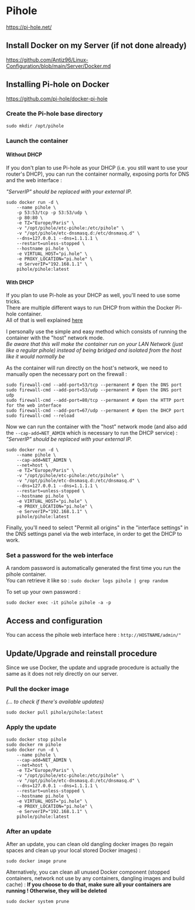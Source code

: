# Pihole

https://pi-hole.net/  

## Install Docker on my Server (if not done already)

https://github.com/Antiz96/Linux-Configuration/blob/main/Server/Docker.md

## Installing Pi-hole on Docker

https://github.com/pi-hole/docker-pi-hole 

### Create the Pi-hole base directory

```
sudo mkdir /opt/pihole
```

### Launch the container

#### Without DHCP

If you don't plan to use Pi-hole as your DHCP (i.e. you still want to use your router's DHCP), you can run the container normally, exposing ports for DNS and the web interface :  

*"ServerIP" should be replaced with your external IP.* 
  
```
sudo docker run -d \
    --name pihole \
    -p 53:53/tcp -p 53:53/udp \
    -p 80:80 \
    -e TZ="Europe/Paris" \
    -v "/opt/pihole/etc-pihole:/etc/pihole" \
    -v "/opt/pihole/etc-dnsmasq.d:/etc/dnsmasq.d" \
    --dns=127.0.0.1 --dns=1.1.1.1 \
    --restart=unless-stopped \
    --hostname pi.hole \
    -e VIRTUAL_HOST="pi.hole" \
    -e PROXY_LOCATION="pi.hole" \
    -e ServerIP="192.168.1.1" \
    pihole/pihole:latest
```

#### With DHCP

If you plan to use Pi-hole as your DHCP as well, you'll need to use some tricks.  
There are multiple different ways to run DHCP from within the Docker Pi-hole container.  
All of that is well explained [here](https://docs.pi-hole.net/docker/dhcp/)

I personally use the simple and easy method which consists of running the container with the "host" network mode.  
*Be aware that this will make the container run on your LAN Network (just like a regular pihole) instead of being bridged and isolated from the host like it would normally be*  
  
As the container will run directly on the host's network, we need to manually open the necessary port on the firewall :   
  
```
sudo firewall-cmd --add-port=53/tcp --permanent # Open the DNS port
sudo firewall-cmd --add-port=53/udp --permanent # Open the DNS port udp
sudo firewall-cmd --add-port=80/tcp --permanent # Open the HTTP port for the web interface
sudo firewall-cmd --add-port=67/udp --permanent # Open the DHCP port
sudo firewall-cmd --reload
```

Now we can run the container with the "host" network mode (and also add the `--cap-add=NET_ADMIN` which is necessary to run the DHCP service) :  
*"ServerIP" should be replaced with your external IP.*

```
sudo docker run -d \
    --name pihole \
    --cap-add=NET_ADMIN \
    --net=host \
    -e TZ="Europe/Paris" \
    -v "/opt/pihole/etc-pihole:/etc/pihole" \
    -v "/opt/pihole/etc-dnsmasq.d:/etc/dnsmasq.d" \
    --dns=127.0.0.1 --dns=1.1.1.1 \
    --restart=unless-stopped \
    --hostname pi.hole \
    -e VIRTUAL_HOST="pi.hole" \
    -e PROXY_LOCATION="pi.hole" \
    -e ServerIP="192.168.1.1" \
    pihole/pihole:latest
```

Finally, you'll need to select "Permit all origins" in the "interface settings" in the DNS settings panel via the web interface, in order to get the DHCP to work.

### Set a password for the web interface

A random password is automatically generated the first time you run the pihole container.  
You can retrieve it like so : `sudo docker logs pihole | grep random`  
  
To set up your own password :  
  
```
sudo docker exec -it pihole pihole -a -p
```

## Access and configuration

You can access the pihole web interface here :
`http://HOSTNAME/admin/"`

## Update/Upgrade and reinstall procedure

Since we use Docker, the update and upgrade procedure is actually the same as it does not rely directly on our server.

### Pull the docker image

*(... to check if there's available updates)*

```
sudo docker pull pihole/pihole:latest
```

### Apply the update

```
sudo docker stop pihole
sudo docker rm pihole
sudo docker run -d \
    --name pihole \
    --cap-add=NET_ADMIN \
    --net=host \
    -e TZ="Europe/Paris" \
    -v "/opt/pihole/etc-pihole:/etc/pihole" \
    -v "/opt/pihole/etc-dnsmasq.d:/etc/dnsmasq.d" \
    --dns=127.0.0.1 --dns=1.1.1.1 \
    --restart=unless-stopped \
    --hostname pi.hole \
    -e VIRTUAL_HOST="pi.hole" \
    -e PROXY_LOCATION="pi.hole" \
    -e ServerIP="192.168.1.1" \
    pihole/pihole:latest
```

### After an update

After an update, you can clean old dangling docker images (to regain spaces and clean up your local stored Docker images) :

```
sudo docker image prune
```

Alternatively, you can clean all unused Docker component (stopped containers, network not use by any containers, dangling images and build cache) :
**If you choose to do that, make sure all your containers are running ! Otherwise, they will be deleted**

```
sudo docker system prune
```
